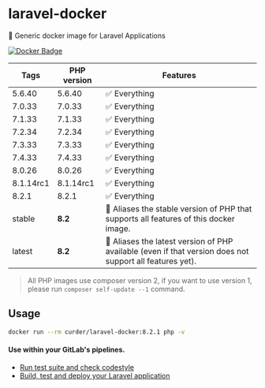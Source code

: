 # laravel-docker

🐳 Generic docker image for Laravel Applications

[![Docker Badge](https://img.shields.io/docker/pulls/curder/laravel-docker)](https://hub.docker.com/r/curder/laravel-docker/)

| Tags      | PHP version | Features                                                                                                 |
|-----------|-------------|----------------------------------------------------------------------------------------------------------|
| 5.6.40    | 5.6.40      | ✅ Everything                                                                                             |
| 7.0.33    | 7.0.33      | ✅ Everything                                                                                             |
| 7.1.33    | 7.1.33      | ✅ Everything                                                                                             |
| 7.2.34    | 7.2.34      | ✅ Everything                                                                                             |
| 7.3.33    | 7.3.33      | ✅ Everything                                                                                             |
| 7.4.33    | 7.4.33      | ✅ Everything                                                                                             |
| 8.0.26    | 8.0.26      | ✅ Everything                                                                                             |
| 8.1.14rc1 | 8.1.14rc1   | ✅ Everything                                                                                             |
| 8.2.1     | 8.2.1       | ✅ Everything                                                                                             |
| stable    | **8.2**     | 🔗 Aliases the stable version of PHP that supports all features of this docker image.                    |
| latest    | **8.2**     | 🔗 Aliases the latest version of PHP available (even if that version does not support all features yet). |                            

> All PHP images use composer version 2, if you want to use version 1, please run `composer self-update --1` command.

## Usage

```bash
docker run --rm curder/laravel-docker:8.2.1 php -v
```

#### Use within your GitLab's pipelines.

* [Run test suite and check codestyle](http://lorisleiva.com/using-gitlabs-pipeline-with-laravel/)
* [Build, test and deploy your Laravel application](http://lorisleiva.com/laravel-deployment-using-gitlab-pipelines/)
